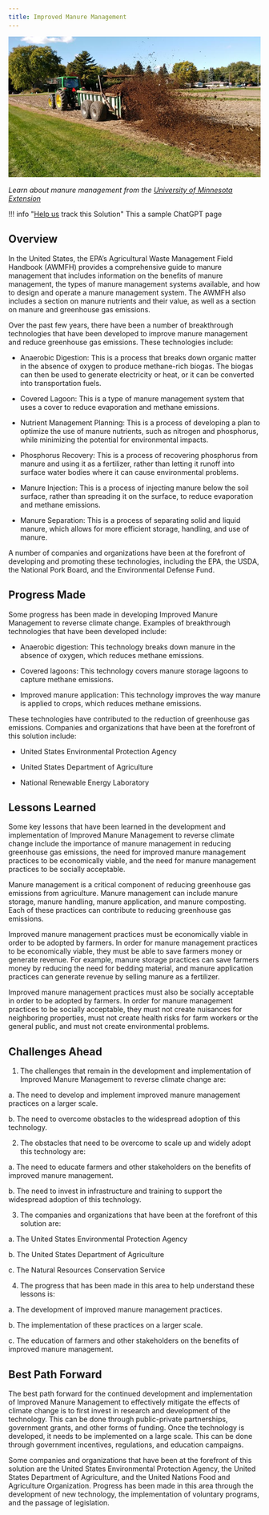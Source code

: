 ```yaml
---
title: Improved Manure Management
---
```


![Cover Image](../static/img/manure-management.jpg)

_Learn about manure management from the [University of Minnesota Extension](https://extension.umn.edu/livestock-operations/manure-management)_

!!! info "[Help us](../../contribute) track this Solution"
    This a sample ChatGPT page

## Overview

In the United States, the EPA’s Agricultural Waste Management Field Handbook (AWMFH) provides a comprehensive guide to manure management that includes information on the benefits of manure management, the types of manure management systems available, and how to design and operate a manure management system. The AWMFH also includes a section on manure nutrients and their value, as well as a section on manure and greenhouse gas emissions.

Over the past few years, there have been a number of breakthrough technologies that have been developed to improve manure management and reduce greenhouse gas emissions. These technologies include:

- Anaerobic Digestion: This is a process that breaks down organic matter in the absence of oxygen to produce methane-rich biogas. The biogas can then be used to generate electricity or heat, or it can be converted into transportation fuels.

- Covered Lagoon: This is a type of manure management system that uses a cover to reduce evaporation and methane emissions.

- Nutrient Management Planning: This is a process of developing a plan to optimize the use of manure nutrients, such as nitrogen and phosphorus, while minimizing the potential for environmental impacts.

- Phosphorus Recovery: This is a process of recovering phosphorus from manure and using it as a fertilizer, rather than letting it runoff into surface water bodies where it can cause environmental problems.

- Manure Injection: This is a process of injecting manure below the soil surface, rather than spreading it on the surface, to reduce evaporation and methane emissions.

- Manure Separation: This is a process of separating solid and liquid manure, which allows for more efficient storage, handling, and use of manure.

A number of companies and organizations have been at the forefront of developing and promoting these technologies, including the EPA, the USDA, the National Pork Board, and the Environmental Defense Fund.

## Progress Made

Some progress has been made in developing Improved Manure Management to reverse climate change. Examples of breakthrough technologies that have been developed include:

- Anaerobic digestion: This technology breaks down manure in the absence of oxygen, which reduces methane emissions.

- Covered lagoons: This technology covers manure storage lagoons to capture methane emissions.

- Improved manure application: This technology improves the way manure is applied to crops, which reduces methane emissions.

These technologies have contributed to the reduction of greenhouse gas emissions. Companies and organizations that have been at the forefront of this solution include:

- United States Environmental Protection Agency

- United States Department of Agriculture

- National Renewable Energy Laboratory

## Lessons Learned

Some key lessons that have been learned in the development and implementation of Improved Manure Management to reverse climate change include the importance of manure management in reducing greenhouse gas emissions, the need for improved manure management practices to be economically viable, and the need for manure management practices to be socially acceptable.

Manure management is a critical component of reducing greenhouse gas emissions from agriculture. Manure management can include manure storage, manure handling, manure application, and manure composting. Each of these practices can contribute to reducing greenhouse gas emissions.

Improved manure management practices must be economically viable in order to be adopted by farmers. In order for manure management practices to be economically viable, they must be able to save farmers money or generate revenue. For example, manure storage practices can save farmers money by reducing the need for bedding material, and manure application practices can generate revenue by selling manure as a fertilizer.

Improved manure management practices must also be socially acceptable in order to be adopted by farmers. In order for manure management practices to be socially acceptable, they must not create nuisances for neighboring properties, must not create health risks for farm workers or the general public, and must not create environmental problems.

## Challenges Ahead

1. The challenges that remain in the development and implementation of Improved Manure Management to reverse climate change are:

a. The need to develop and implement improved manure management practices on a larger scale.

b. The need to overcome obstacles to the widespread adoption of this technology.

2. The obstacles that need to be overcome to scale up and widely adopt this technology are:

a. The need to educate farmers and other stakeholders on the benefits of improved manure management.

b. The need to invest in infrastructure and training to support the widespread adoption of this technology.

3. The companies and organizations that have been at the forefront of this solution are:

a. The United States Environmental Protection Agency

b. The United States Department of Agriculture

c. The Natural Resources Conservation Service

4. The progress that has been made in this area to help understand these lessons is:

a. The development of improved manure management practices.

b. The implementation of these practices on a larger scale.

c. The education of farmers and other stakeholders on the benefits of improved manure management.

## Best Path Forward

The best path forward for the continued development and implementation of Improved Manure Management to effectively mitigate the effects of climate change is to first invest in research and development of the technology. This can be done through public-private partnerships, government grants, and other forms of funding. Once the technology is developed, it needs to be implemented on a large scale. This can be done through government incentives, regulations, and education campaigns.

Some companies and organizations that have been at the forefront of this solution are the United States Environmental Protection Agency, the United States Department of Agriculture, and the United Nations Food and Agriculture Organization. Progress has been made in this area through the development of new technology, the implementation of voluntary programs, and the passage of legislation.
